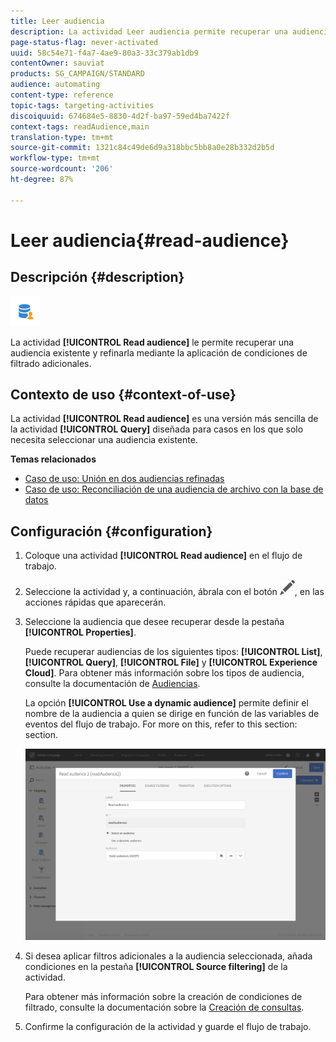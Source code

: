 ```yaml
---
title: Leer audiencia
description: La actividad Leer audiencia permite recuperar una audiencia existente y refinarla mediante la aplicación de condiciones de filtrado adicionales.
page-status-flag: never-activated
uuid: 58c54e71-f4a7-4ae9-80a3-33c379ab1db9
contentOwner: sauviat
products: SG_CAMPAIGN/STANDARD
audience: automating
content-type: reference
topic-tags: targeting-activities
discoiquuid: 674684e5-8830-4d2f-ba97-59ed4ba7422f
context-tags: readAudience,main
translation-type: tm+mt
source-git-commit: 1321c84c49de6d9a318bbc5bb8a0e28b332d2b5d
workflow-type: tm+mt
source-wordcount: '206'
ht-degree: 87%

---
```



# Leer audiencia{#read-audience}

## Descripción {#description}

![](assets/prefill.png)

La actividad **[!UICONTROL Read audience]** le permite recuperar una audiencia existente y refinarla mediante la aplicación de condiciones de filtrado adicionales.

## Contexto de uso {#context-of-use}

La actividad **[!UICONTROL Read audience]** es una versión más sencilla de la actividad **[!UICONTROL Query]** diseñada para casos en los que solo necesita seleccionar una audiencia existente.

**Temas relacionados**

* [Caso de uso: Unión en dos audiencias refinadas](../../automating/using/union-on-two-refined-audiences.md)
* [Caso de uso: Reconciliación de una audiencia de archivo con la base de datos](../../automating/using/reconcile-file-audience-with-database.md)

## Configuración {#configuration}

1. Coloque una actividad **[!UICONTROL Read audience]** en el flujo de trabajo.
1. Seleccione la actividad y, a continuación, ábrala con el botón ![](assets/edit_darkgrey-24px.png), en las acciones rápidas que aparecerán.
1. Seleccione la audiencia que desee recuperar desde la pestaña **[!UICONTROL Properties]**.

   Puede recuperar audiencias de los siguientes tipos: **[!UICONTROL List]**, **[!UICONTROL Query]**, **[!UICONTROL File]** y **[!UICONTROL Experience Cloud]**. Para obtener más información sobre los tipos de audiencia, consulte la documentación de [Audiencias](../../audiences/using/about-audiences.md).

   La opción **[!UICONTROL Use a dynamic audience]** permite definir el nombre de la audiencia a quien se dirige en función de las variables de eventos del flujo de trabajo. For more on this, refer to this section: [](../../automating/using/customizing-workflow-external-parameters.md) section.

   ![](assets/readaudience_activity1.png)

1. Si desea aplicar filtros adicionales a la audiencia seleccionada, añada condiciones en la pestaña **[!UICONTROL Source filtering]** de la actividad.

   Para obtener más información sobre la creación de condiciones de filtrado, consulte la documentación sobre la [Creación de consultas](../../automating/using/editing-queries.md#creating-queries).

1. Confirme la configuración de la actividad y guarde el flujo de trabajo.
